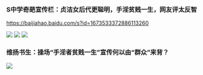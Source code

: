### S中学奇葩宣传栏：贞洁女后代更聪明，手淫贫贱一生，网友评太反智
https://baijiahao.baidu.com/s?id=1673533372886113260

![](https://pics4.baidu.com/feed/d788d43f8794a4c25dfc24b7becb10d2ac6e3911.jpeg?token=02d4db4ed25f33721d5f65681c856789)
![](https://pics5.baidu.com/feed/3801213fb80e7bec1e2b4e019d11b23f9a506b27.jpeg?token=757566ea6a6829dfa3e6280d6c626b9f)
![](https://pics0.baidu.com/feed/d009b3de9c82d1583309837f2f3512dfbd3e4238.jpeg?token=bc5568df4d6a988a9cd7561f0184e4f0)

### 维扬书生：操场“手淫者贫贱一生”宣传何以由“群众”来背？
![](https://pics7.baidu.com/feed/95eef01f3a292df572c5b42072b6566734a8730b.jpeg?token=1409d5067b49bfad6c02e50f4a7a3c36)
